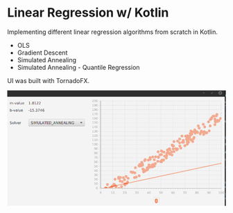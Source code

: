 # Linear Regression w/ Kotlin

Implementing different linear regression algorithms from scratch in Kotlin.

* OLS
* Gradient Descent
* Simulated Annealing
* Simulated Annealing - Quantile Regression

UI was built with TornadoFX.

![](animation.gif)
